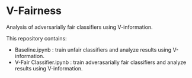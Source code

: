 # V-Fairness

Analysis of adversarially fair classifiers using V-information.

This repository contains:
- Baseline.ipynb : train unfair classifiers and analyze results using V-information.
- V-Fair Classifier.ipynb : train adverasarially fair classifiers and analyze results using V-information.
